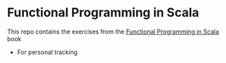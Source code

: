 # Functional Programming in Scala 

This repo contains the exercises from the [Functional Programming in Scala](https://www.amazon.co.uk/Functional-Programming-Scala-Paul-Chiusano/dp/1617290653) book

* For personal tracking

